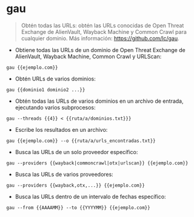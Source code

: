 # gau

> Obtén todas las URLs: obtén las URLs conocidas de Open Threat Exchange de AlienVault, Wayback Machine y Common Crawl para cualquier dominio.
> Más información: <https://github.com/lc/gau>.

- Obtiene todas las URLs de un dominio de Open Threat Exchange de AlienVault, Wayback Machine, Common Crawl y URLScan:

`gau {{ejemplo.com}}`

- Obtén URLs de varios dominios:

`gau {{dominio1 dominio2 ...}}`

- Obtén todas las URLs de varios dominios en un archivo de entrada, ejecutando varios subprocesos:

`gau --threads {{4}} < {{ruta/a/dominios.txt}}}`

- Escribe los resultados en un archivo:

`gau {{ejemplo.com}} --o {{ruta/a/urls_encontradas.txt}}`

- Busca las URLs de un solo proveedor específico:

`gau --providers {{wayback|commoncrawl|otx|urlscan}} {{ejemplo.com}}`

- Busca las URLs de varios proveedores:

`gau --providers {{wayback,otx,...}} {{ejemplo.com}}`

- Busca las URLs dentro de un intervalo de fechas específico:

`gau --from {{AAAAMM}} --to {{YYYYMM}} {{ejemplo.com}}`
